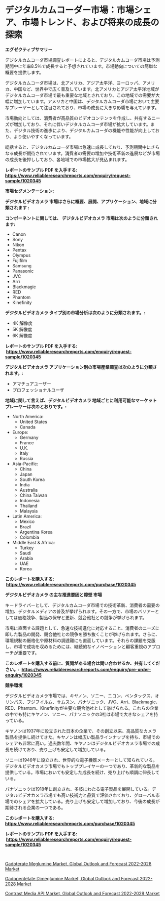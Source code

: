 <p><h1>デジタルカムコーダー市場：市場シェア、市場トレンド、および将来の成長の探索</h1></p><p><strong>エグゼクティブサマリー</strong></p>
<p><p>デジタルカムコーダ市場調査レポートによると、デジタルカムコーダ市場は予測期間中に年率8.5％で成長すると予想されています。市場動向についての簡単な概要を提供します。</p><p>デジタルカムコーダ市場は、北アメリカ、アジア太平洋、ヨーロッパ、アメリカ、中国など、世界中で広く普及しています。北アメリカとアジア太平洋地域がデジタルカムコーダ市場で最も重要な地域とされており、この地域での需要が大幅に増加しています。アメリカと中国は、デジタルカムコーダ市場において主要なプレーヤーとして注目されており、市場の成長に大きな影響を与えています。</p><p>市場動向としては、消費者が高品質のビデオコンテンツを作成し、共有するニーズが増加しており、それに伴いデジタルカムコーダ市場が拡大しています。また、デジタル技術の進歩により、デジタルカムコーダの機能や性能が向上しており、より使いやすくなっています。</p><p>総括すると、デジタルカムコーダ市場は急速に成長しており、予測期間中にさらなる成長が期待されています。消費者の需要の増加や技術革新の進展などが市場の成長を後押ししており、各地域での市場拡大が見込まれます。</p></p>
<p><strong>レポートのサンプル PDF を入手する: <a href="https://www.reliableresearchreports.com/enquiry/request-sample/1020345">https://www.reliableresearchreports.com/enquiry/request-sample/1020345</a></strong></p>
<p><strong>市場セグメンテーション:</strong></p>
<p><strong> デジタルビデオカメラ 市場はさらに概要、展開、アプリケーション、地域に分類されます :</strong></p>
<p><strong>コンポーネントに関しては、 デジタルビデオカメラ 市場は次のように分類されます: &nbsp;</strong></p>
<p><ul><li>Canon</li><li>Sony</li><li>Nikon</li><li>Pentax</li><li>Olympus</li><li>Fujifilm</li><li>Samsung</li><li>Panasonic</li><li>JVC</li><li>Arri</li><li>Blackmagic</li><li>RED</li><li>Phantom</li><li>Kinefinity</li></ul></p>
<p><strong> デジタルビデオカメラ タイプ別の市場分析は次のように分類されます。:</strong></p>
<p><ul><li>4K 解像度</li><li>5K 解像度</li><li>6K 解像度</li></ul></p>
<p><strong>レポートのサンプル PDF を入手する: &nbsp;<a href="https://www.reliableresearchreports.com/enquiry/request-sample/1020345">https://www.reliableresearchreports.com/enquiry/request-sample/1020345</a></strong></p>
<p><strong> デジタルビデオカメラ アプリケーション別の市場産業調査は次のように分類されます。:</strong></p>
<p><ul><li>アマチュアユーザー</li><li>プロフェッショナルユーザ</li></ul></p>
<p><strong>地域に関して言えば、デジタルビデオカメラ 地域ごとに利用可能なマーケットプレーヤーは次のとおりです。:</strong></p>
<p><ul>
    <li>
        North America:
        <ul>
            <li>United States</li>
            <li>Canada</li>
        </ul>
    </li>
    <li>
        Europe:
        <ul>
            <li>Germany</li>
            <li>France</li>
            <li>U.K.</li>
            <li>Italy</li>
            <li>Russia</li>
        </ul>
    </li>
    <li>
        Asia-Pacific:
        <ul>
            <li>China</li>
            <li>Japan</li>
            <li>South Korea</li>
            <li>India</li>
            <li>Australia</li>
            <li>China Taiwan</li>
            <li>Indonesia</li>
            <li>Thailand</li>
            <li>Malaysia</li>
        </ul>
    </li>
    <li>
        Latin America:
        <ul>
            <li>Mexico</li>
            <li>Brazil</li>
            <li>Argentina Korea</li>
            <li>Colombia</li>
        </ul>
    </li>
    <li>
        Middle East & Africa:
        <ul>
            <li>Turkey</li>
            <li>Saudi</li>
            <li>Arabia</li>
            <li>UAE</li>
            <li>Korea</li>
        </ul>
    </li>
    </ul></p>
<p><strong>このレポートを購入する: &nbsp;<a href="https://www.reliableresearchreports.com/purchase/1020345">https://www.reliableresearchreports.com/purchase/1020345</a></strong></p>
<p><strong>デジタルビデオカメラ の主な推進要因と障壁 市場</strong></p>
<p><p>キードライバーとして、デジタルカムコーダ市場での技術革新、消費者の需要の増加、デジタルメディアの普及が挙げられます。その一方で、市場のバリアーとしては価格競争、製品の保守と更新、競合他社との競争が挙げられます。</p><p>市場に直面する課題として、急速な技術進化に対応すること、消費者のニーズに即した製品の開発、競合他社との競争を勝ち抜くことが挙げられます。さらに、環境規制の厳格化や原材料の調達難にも直面しています。それらの課題を克服し、市場で成功を収めるためには、継続的なイノベーションと顧客重視のアプローチが重要です。</p></p>
<p><strong>このレポートを購入する前に、質問がある場合は問い合わせるか、共有してください。:&nbsp; <a href="https://www.reliableresearchreports.com/enquiry/pre-order-enquiry/1020345">https://www.reliableresearchreports.com/enquiry/pre-order-enquiry/1020345</a></strong></p>
<p><strong>競争環境</strong></p>
<p><p>デジタルビデオカメラ市場では、キヤノン、ソニー、ニコン、ペンタックス、オリンパス、フジフイルム、サムスン、パナソニック、JVC、Arri、Blackmagic、RED、Phantom、Kinefinityが主要な競合他社として挙げられる。これらの企業の中でも特にキヤノン、ソニー、パナソニックの3社は市場で大きなシェアを持っている。</p><p>キヤノンは1937年に設立された日本の企業で、その創立以来、高品質なカメラ製品を提供し続けてきた。キヤノンは幅広い製品ラインナップを持ち、市場でのシェアも非常に高い。過去数年間、キヤノンはデジタルビデオカメラ市場での成長を続けており、売り上げも安定して増加している。</p><p>ソニーは1946年に設立され、世界的な電子機器メーカーとして知られている。デジタルビデオカメラ市場でもトッププレイヤーの一つであり、革新的な製品を提供している。市場においても安定した成長を続け、売り上げも順調に伸長している。</p><p>パナソニックは1918年に創立され、多岐にわたる電子製品を展開している。デジタルビデオカメラ市場でも高い技術力と品質で評価されており、グローバル市場でのシェアを拡大している。売り上げも安定して増加しており、今後の成長が期待される企業の一つである。</p></p>
<p><strong>このレポートを購入する: &nbsp; <a href="https://www.reliableresearchreports.com/purchase/1020345">https://www.reliableresearchreports.com/purchase/1020345</a></strong></p>
<p><strong>レポートのサンプル PDF を入手する: &nbsp;<a href="https://www.reliableresearchreports.com/enquiry/request-sample/1020345">https://www.reliableresearchreports.com/enquiry/request-sample/1020345</a></strong><strong></strong></p>
<p>&nbsp;</p>
<p><p><a href="https://view.publitas.com/reportprime-1/gadoterate-meglumine-market-global-outlook-and-forecast-2022-2028-market-share-market-new-trends-analysis-report-by-type-by-application-by-end-use-by-region-and-segment-forecasts-2023-2030/">Gadoterate Meglumine Market, Global Outlook and Forecast 2022-2028 Market</a></p><p><a href="https://view.publitas.com/reportprime-1/gadopentetate-dimeglumine-market-global-outlook-and-forecast-2022-2028-market-insights-market-players-and-forecast-till-2030/">Gadopentetate Dimeglumine Market, Global Outlook and Forecast 2022-2028 Market</a></p><p><a href="https://view.publitas.com/reportprime-1/contrast-media-api-market-global-outlook-and-forecast-2022-2028-market-insights-market-players-and-forecast-till-2030/">Contrast Media API Market, Global Outlook and Forecast 2022-2028 Market</a></p></p>